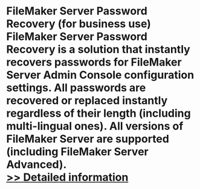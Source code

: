 # FileMaker Server Password Recovery (for business use)<br />FileMaker Server Password Recovery is a solution that instantly recovers passwords for FileMaker Server Admin Console configuration settings. All passwords are recovered or replaced instantly regardless of their length (including multi-lingual ones). All versions of FileMaker Server are supported (including FileMaker Server Advanced).<br />[>> Detailed information](https://secure.shareit.com/shareit/product.html?productid=300634264&affiliateid=200057808)